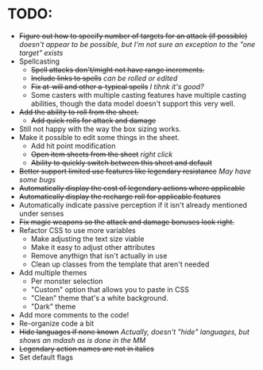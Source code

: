 # TODO:
- ~~Figure out how to specify number of targets for an attack (if possible)~~ *doesn't appear to be possible, but I'm not sure an exception to the "one target" exists*
- Spellcasting
	- ~~Spell attacks don't/might not have range increments.~~
	- ~~Include links to spells~~ *can be rolled or edited*
	- ~~Fix ~~at-will~~ and other a-typical spells~~ *I tihnk it's good?*
	- Some casters with multiple casting features have multiple casting abilities, though the data model doesn't support this very well.
- ~~Add the ability to roll from the sheet.~~
	- ~~Add quick rolls for attack and damage~~
- Still not happy with the way the box sizing works.
- Make it possible to edit some things in the sheet.
	- Add hit point modification
	- ~~Open item sheets from the sheet~~ *right click*
	- ~~Ability to quickly switch between this sheet and default~~
- ~~Better support limited use features like legendary resistance~~ *May have some bugs*
- ~~Automatically display the cost of legendary actions where applicable~~
- ~~Automatically display the recharge roll for applicable features~~
- Automatically indicate passive perception if it isn't already mentioned under senses
- ~~Fix magic weapons so the attack and damage bonuses look right.~~
- Refactor CSS to use more variables
	- Make adjusting the text size viable
	- Make it easy to adjust other attributes
	- Remove anythign that isn't actually in use
	- Clean up classes from the template that aren't needed
- Add multiple themes
	- Per monster selection
	- "Custom" option that allows you to paste in CSS
	- "Clean" theme that's a white background.
	- "Dark" theme
- Add more comments to the code!
- Re-organize code a bit
- ~~Hide languages if none known~~ *Actually, doesn't "hide" languages, but shows an mdash as is done in the MM*
- ~~Legendary action names are not in italics~~
- Set default flags